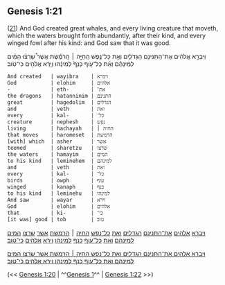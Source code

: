 ## Genesis 1:21

([21](http://biblehub.com/text/genesis/1-21.htm)) And God created great whales, and every living creature that moveth, which the waters brought forth abundantly, after their kind, and every winged fowl after his kind: and God saw that it was good.

וַיִּבְרָ֣א אֱלֹהִ֔ים אֶת־הַתַּנִּינִ֖ם הַגְּדֹלִ֑ים וְאֵ֣ת כָּל־נֶ֣פֶשׁ הַֽחַיָּ֣ה ׀ הָֽרֹמֶ֡שֶׂת אֲשֶׁר֩ שָׁרְצ֨וּ הַמַּ֜יִם לְמִֽינֵהֶ֗ם וְאֵ֨ת כָּל־עֹ֤וף כָּנָף֙ לְמִינֵ֔הוּ וַיַּ֥רְא אֱלֹהִ֖ים כִּי־טֹֽוב׃

	And created   | wayibra    | ויברא
	God           | elohim     | אלהים
	-             | eth-       | את־
	the dragons   | hatanninim | התנינם
	great         | hagedolim  | הגדלים
	and           | veth       | ואת
	every         | kal-       | כל־
	creature      | nephesh    | נפש
	living        | hachayah   | החיה ׀
	that moves    | haromeset  | הרמשת
	[with] which  | asher      | אשר
	teemed        | sharetzu   | שרצו
	the waters    | hamayim    | המים
	to his kind   | leminehem  | למינהם
	and           | veth       | ואת
	every         | kal-       | כל־
	birds         | owph       | עוף
	winged        | kanaph     | כנף
	to his kind   | leminehu   | למינהו
	And saw       | wayar      | וירא
	God           | elohim     | אלהים
	that          | ki-        | כי־
	[it was] good | tob        | טוב׃

[ויברא](/keys/VIBRA) [אלהים](/keys/ALHIM) [את־התנינם](/keys/ATh-HThNINM) [הגדלים](/keys/HGDLIM) [ואת](/keys/VATh) [כל־נפש](/keys/KL-NPSh) [החיה](/keys/HChIH) ׀ [הרמשת](/keys/HRMShTh) [אשר](/keys/AShR) [שרצו](/keys/ShRTzV) [המים](/keys/HMIM) [למינהם](/keys/LMINHM) [ואת](/keys/VATh) [כל־עוף](/keys/KL-OVP) [כנף](/keys/KNP) [למינהו](/keys/LMINHV) [וירא](/keys/VIRA) [אלהים](/keys/ALHIM) [כי־טוב](/keys/KI-TVB)׃

[ויברא אלהים את־התנינם הגדלים ואת כל־נפש החיה ׀ הרמשת אשר שרצו המים למינהם ואת כל־עוף כנף למינהו וירא אלהים כי־טוב](/keys/VIBRA.ALHIM.ATh-HThNINM.HGDLIM.VATh.KL-NPSh.HChIH.|.HRMShTh.AShR.ShRTzV.HMIM.LMINHM.VATh.KL-OVP.KNP.LMINHV.VIRA.ALHIM.KI-TVB)׃

(<< [Genesis 1:20](/genesis/1/20) | ^^[Genesis 1](/genesis/1)^^ | [Genesis 1:22](/genesis/1/22) >>)
